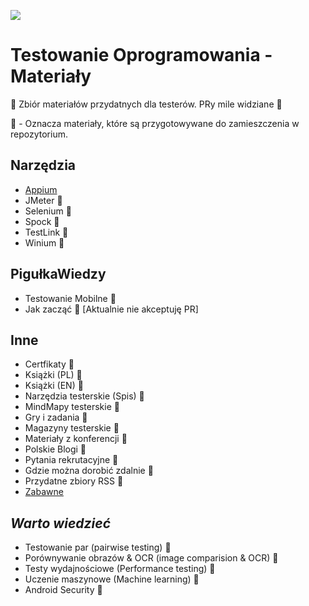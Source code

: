 [![](https://img.shields.io/badge/Facebook-%23TestowanieOprogramowania-blue.svg)](https://www.facebook.com/groups/TestowanieOprogramowania/)


# Testowanie Oprogramowania - Materiały

🔰 Zbiór materiałów przydatnych dla testerów. PRy mile widziane 📖

🏣 - Oznacza materiały, które są przygotowywane do zamieszczenia w repozytorium.


## Narzędzia

* [Appium](Materialy/Narzedzia/Appium.md)
* JMeter 🏣
* Selenium 🏣
* Spock 🏣
* TestLink 🏣
* Winium 🏣


## PigułkaWiedzy

* Testowanie Mobilne 🏣
* Jak zacząć 🏣 [Aktualnie nie akceptuję PR]


## Inne

* Certfikaty 🏣
* Książki (PL) 🏣
* Książki (EN) 🏣
* Narzędzia testerskie (Spis)  🏣
* MindMapy testerskie 🏣
* Gry i zadania 🏣
* Magazyny testerskie 🏣
* Materiały z konferencji 🏣
* Polskie Blogi 🏣
* Pytania rekrutacyjne 🏣
* Gdzie można dorobić zdalnie 🏣
* Przydatne zbiory RSS 🏣
* [Zabawne](Pliki/Zabawne)


## *Warto wiedzieć*

* Testowanie par (pairwise testing) 🏣
* Porównywanie obrazów & OCR (image comparision & OCR) 🏣
* Testy wydajnościowe (Performance testing) 🏣
* Uczenie maszynowe (Machine learning) 🏣
* Android Security 🏣
